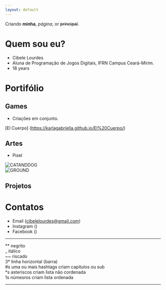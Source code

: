 ```yaml
---
layout: default
---
```


Criando **minha**, _página_, or ~~principal~~.

# Quem sou eu?

* Cibele Lourdes  
* Aluna de Programação de Jogos Digitais, IFRN Campus Ceará-Mirim.  
* 18 years  

# Portifólio

## Games  

* Criações em conjunto.  

[El Cuerpo] (https://karlagabriella.github.io/El%20Cuerpo/)

## Artes

* Pixel

![CATANDDOG](http://p1.storage.canalblog.com/12/27/92044/71738528.jpg)   
![GROUND](http://www.customessay.co/wp-content/uploads/2017/03/pixel-art-3.jpg) 

## Projetos  

# Contatos  

* Email (cibelelourdes@gmail.com)  
* Instagram ()  
* Facebook ()  

***

** negrito  
_ itálico  
~~ riscado  
3* linha horizontal (barra)  
#s uma ou mais hashtags criam capitulos ou sub  
*s asteriscos criam lista não cordenada  
1s númesros criam lista ordenada  

* * *
